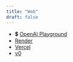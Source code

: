 ```yaml
---
title: "Web"
draft: false
---
```


- 💲 [OpenAI Playground](https://platform.openai.com/playground?mode=chat)
- [Render](https://render.com)
- [Vercel](https://vercel.com/)
- [v0](https://v0.dev/)
